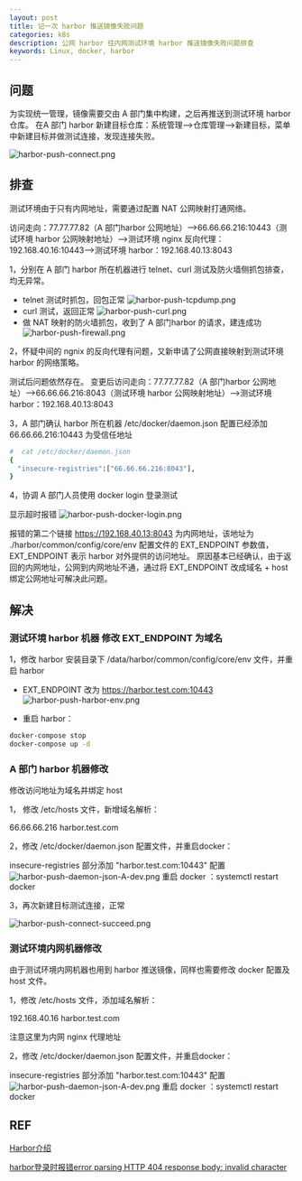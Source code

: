 ```yaml
---
layout: post
title: 记一次 harbor 推送镜像失败问题
categories: k8s
description: 公网 harbor 往内网测试环境 harbor 推送镜像失败问题排查
keywords: Linux, docker, harbor
---
```


## 问题
为实现统一管理，镜像需要交由 A 部门集中构建，之后再推送到测试环境 harbor 仓库。
在A 部门 harbor 新建目标仓库：系统管理-->仓库管理-->新建目标，菜单中新建目标并做测试连接，发现连接失败。

![harbor-push-connect.png](https://s2.loli.net/2024/08/01/YBxFZuls3DqeAaP.jpg)

## 排查

测试环境由于只有内网地址，需要通过配置 NAT 公网映射打通网络。

访问走向：77.77.77.82（A 部门harbor 公网地址）-->66.66.66.216:10443（测试环境 harbor 公网映射地址）-->测试环境 nginx 反向代理：192.168.40.16:10443-->测试环境 harbor：192.168.40.13:8043

1，分别在 A 部门 harbor 所在机器进行 telnet、curl 测试及防火墙侧抓包排查，均无异常。

 - telnet 测试时抓包，回包正常
   ![harbor-push-tcpdump.png](https://s2.loli.net/2024/08/01/WeitT8UIXYwVq4u.jpg)
 - curl 测试，返回正常
   ![harbor-push-curl.png](https://s2.loli.net/2024/08/01/NyjS4XmIacUfYFW.jpg)
 - 做 NAT 映射的防火墙抓包，收到了 A 部门harbor 的请求，建连成功
   ![harbor-push-firewall.png](https://s2.loli.net/2024/08/01/gRBP8Sd1NxizfQn.jpg)

2，怀疑中间的 ngnix 的反向代理有问题，又新申请了公网直接映射到测试环境 harbor 的网络策略。
   
   测试后问题依然存在。
   变更后访问走向：77.77.77.82（A 部门harbor 公网地址）-->66.66.66.216:8043（测试环境 harbor 公网映射地址）-->测试环境 harbor：192.168.40.13:8043

3，A 部门确认 harbor 所在机器 /etc/docker/daemon.json 配置已经添加 66.66.66.216:10443 为受信任地址
```bash
#  cat /etc/docker/daemon.json 
{
  "insecure-registries":["66.66.66.216:8043"],
}
```

4，协调 A 部门人员使用 docker login 登录测试
   
   显示超时报错
   ![harbor-push-docker-login.png](https://s2.loli.net/2024/08/01/XVuYbxprFP7JGTi.jpg)
   
   报错的第二个链接 https://192.168.40.13:8043 为内网地址，该地址为 ./harbor/common/config/core/env 配置文件的 EXT_ENDPOINT 参数值，EXT_ENDPOINT 表示 harbor 对外提供的访问地址。
   原因基本已经确认，由于返回的内网地址，公网到内网地址不通，通过将 EXT_ENDPOINT 改成域名 + host绑定公网地址可解决此问题。

## 解决

### 测试环境 harbor 机器 修改 EXT_ENDPOINT 为域名

1，修改 harbor 安装目录下 /data/harbor/common/config/core/env 文件，并重启 harbor

 - EXT_ENDPOINT 改为 https://harbor.test.com:10443
![harbor-push-harbor-env.png](https://s2.loli.net/2024/08/01/9UA8FcrVvSDbThy.jpg)

 - 重启 harbor：
```bash
docker-compose stop
docker-compose up -d
```

### A 部门 harbor 机器修改
修改访问地址为域名并绑定 host

1， 修改 /etc/hosts 文件，新增域名解析：

66.66.66.216 harbor.test.com

2，修改 /etc/docker/daemon.json 配置文件，并重启docker：

insecure-registries 部分添加 "harbor.test.com:10443" 配置
![harbor-push-daemon-json-A-dev.png](https://s2.loli.net/2024/08/01/tkJLmMYBDhbOTuK.jpg)
重启 docker ：systemctl restart docker

3，再次新建目标测试连接，正常

![harbor-push-connect-succeed.png](https://s2.loli.net/2024/08/01/HWy9sJhFdKqvmCL.jpg)


### 测试环境内网机器修改

由于测试环境内网机器也用到 harbor 推送镜像，同样也需要修改 docker 配置及 host 文件。

1，修改 /etc/hosts 文件，添加域名解析：

192.168.40.16 harbor.test.com

注意这里为内网 nginx 代理地址

2，修改 /etc/docker/daemon.json 配置文件，并重启docker：

insecure-registries 部分添加 "harbor.test.com:10443" 配置
![harbor-push-daemon-json-A-dev.png](https://s2.loli.net/2024/08/01/tkJLmMYBDhbOTuK.jpg)
重启 docker ：systemctl restart docker

## REF

[Harbor介绍](https://t.goodrain.com/d/8204-dockerharborrainbond)

[harbor登录时报错error parsing HTTP 404 response body: invalid character](https://www.cnblogs.com/muzlei/p/17748915.html)

